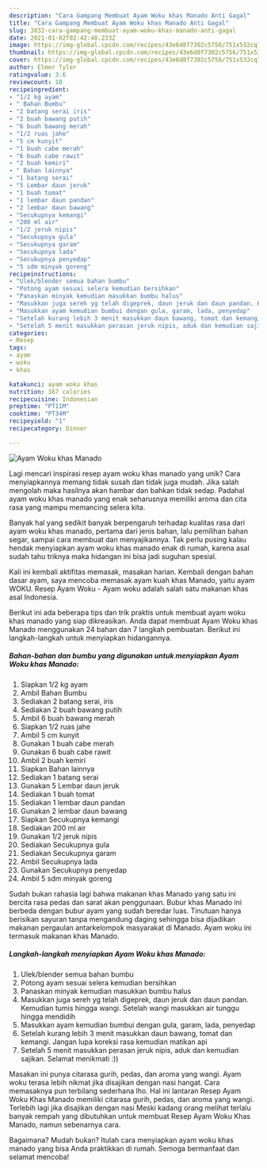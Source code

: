 ```yaml
---
description: "Cara Gampang Membuat Ayam Woku khas Manado Anti Gagal"
title: "Cara Gampang Membuat Ayam Woku khas Manado Anti Gagal"
slug: 3832-cara-gampang-membuat-ayam-woku-khas-manado-anti-gagal
date: 2021-01-02T02:42:48.233Z
image: https://img-global.cpcdn.com/recipes/43e6d8f7302c5756/751x532cq70/ayam-woku-khas-manado-foto-resep-utama.jpg
thumbnail: https://img-global.cpcdn.com/recipes/43e6d8f7302c5756/751x532cq70/ayam-woku-khas-manado-foto-resep-utama.jpg
cover: https://img-global.cpcdn.com/recipes/43e6d8f7302c5756/751x532cq70/ayam-woku-khas-manado-foto-resep-utama.jpg
author: Elmer Tyler
ratingvalue: 3.6
reviewcount: 10
recipeingredient:
- "1/2 kg ayam"
- " Bahan Bumbu"
- "2 batang serai iris"
- "2 buah bawang putih"
- "6 buah bawang merah"
- "1/2 ruas jahe"
- "5 cm kunyit"
- "1 buah cabe merah"
- "6 buah cabe rawit"
- "2 buah kemiri"
- " Bahan lainnya"
- "1 batang serai"
- "5 Lembar daun jeruk"
- "1 buah tomat"
- "1 lembar daun pandan"
- "2 lembar daun bawang"
- "Secukupnya kemangi"
- "200 ml air"
- "1/2 jeruk nipis"
- "Secukupnya gula"
- "Secukupnya garam"
- "Secukupnya lada"
- "Secukupnya penyedap"
- "5 sdm minyak goreng"
recipeinstructions:
- "Ulek/blender semua bahan bumbu"
- "Potong ayam sesuai selera kemudian bersihkan"
- "Panaskan minyak kemudian masukkan bumbu halus"
- "Masukkan juga sereh yg telah digeprek, daun jeruk dan daun pandan. Kemudian tumis hingga wangi. Setelah wangi masukkan air tunggu hingga mendidih"
- "Masukkan ayam kemudian bumbui dengan gula, garam, lada, penyedap"
- "Setelah kurang lebih 3 menit masukkan daun bawang, tomat dan kemangi. Jangan lupa koreksi rasa kemudian matikan api"
- "Setelah 5 menit masukkan perasan jeruk nipis, aduk dan kemudian sajikan. Selamat menikmati :))"
categories:
- Resep
tags:
- ayam
- woku
- khas

katakunci: ayam woku khas 
nutrition: 167 calories
recipecuisine: Indonesian
preptime: "PT11M"
cooktime: "PT34M"
recipeyield: "1"
recipecategory: Dinner

---
```



![Ayam Woku khas Manado](https://img-global.cpcdn.com/recipes/43e6d8f7302c5756/751x532cq70/ayam-woku-khas-manado-foto-resep-utama.jpg)

Lagi mencari inspirasi resep ayam woku khas manado yang unik? Cara menyiapkannya memang tidak susah dan tidak juga mudah. Jika salah mengolah maka hasilnya akan hambar dan bahkan tidak sedap. Padahal ayam woku khas manado yang enak seharusnya memiliki aroma dan cita rasa yang mampu memancing selera kita.

Banyak hal yang sedikit banyak berpengaruh terhadap kualitas rasa dari ayam woku khas manado, pertama dari jenis bahan, lalu pemilihan bahan segar, sampai cara membuat dan menyajikannya. Tak perlu pusing kalau hendak menyiapkan ayam woku khas manado enak di rumah, karena asal sudah tahu triknya maka hidangan ini bisa jadi suguhan spesial.

Kali ini kembali aktifitas memasak, masakan harian. Kembali dengan bahan dasar ayam, saya mencoba memasak ayam kuah khas Manado, yaitu ayam WOKU. Resep Ayam Woku - Ayam woku adalah salah satu makanan khas asal Indonesia.


Berikut ini ada beberapa tips dan trik praktis untuk membuat ayam woku khas manado yang siap dikreasikan. Anda dapat membuat Ayam Woku khas Manado menggunakan 24 bahan dan 7 langkah pembuatan. Berikut ini langkah-langkah untuk menyiapkan hidangannya.

<!--inarticleads1-->

##### Bahan-bahan dan bumbu yang digunakan untuk menyiapkan Ayam Woku khas Manado:

1. Siapkan 1/2 kg ayam
1. Ambil  Bahan Bumbu
1. Sediakan 2 batang serai, iris
1. Sediakan 2 buah bawang putih
1. Ambil 6 buah bawang merah
1. Siapkan 1/2 ruas jahe
1. Ambil 5 cm kunyit
1. Gunakan 1 buah cabe merah
1. Gunakan 6 buah cabe rawit
1. Ambil 2 buah kemiri
1. Siapkan  Bahan lainnya
1. Sediakan 1 batang serai
1. Gunakan 5 Lembar daun jeruk
1. Sediakan 1 buah tomat
1. Sediakan 1 lembar daun pandan
1. Gunakan 2 lembar daun bawang
1. Siapkan Secukupnya kemangi
1. Sediakan 200 ml air
1. Gunakan 1/2 jeruk nipis
1. Sediakan Secukupnya gula
1. Sediakan Secukupnya garam
1. Ambil Secukupnya lada
1. Gunakan Secukupnya penyedap
1. Ambil 5 sdm minyak goreng


Sudah bukan rahasia lagi bahwa makanan khas Manado yang satu ini bercita rasa pedas dan sarat akan penggunaan. Bubur khas Manado ini berbeda dengan bubur ayam yang sudah beredar luas. Tinutuan hanya berisikan sayuran tanpa mengandung daging sehingga bisa dijadikan makanan pergaulan antarkelompok masyarakat di Manado. Ayam woku ini termasuk makanan khas Manado. 

<!--inarticleads2-->

##### Langkah-langkah menyiapkan Ayam Woku khas Manado:

1. Ulek/blender semua bahan bumbu
1. Potong ayam sesuai selera kemudian bersihkan
1. Panaskan minyak kemudian masukkan bumbu halus
1. Masukkan juga sereh yg telah digeprek, daun jeruk dan daun pandan. Kemudian tumis hingga wangi. Setelah wangi masukkan air tunggu hingga mendidih
1. Masukkan ayam kemudian bumbui dengan gula, garam, lada, penyedap
1. Setelah kurang lebih 3 menit masukkan daun bawang, tomat dan kemangi. Jangan lupa koreksi rasa kemudian matikan api
1. Setelah 5 menit masukkan perasan jeruk nipis, aduk dan kemudian sajikan. Selamat menikmati :))


Masakan ini punya citarasa gurih, pedas, dan aroma yang wangi. Ayam woku terasa lebih nikmat jika disajikan dengan nasi hangat. Cara memasaknya pun terbilang sederhana lho. Hal ini lantaran Resep Ayam Woku Khas Manado memiliki citarasa gurih, pedas, dan aroma yang wangi. Terlebih lagi jika disajikan dengan nasi Meski kadang orang melihat terlalu banyak rempah yang dibutuhkan untuk membuat Resep Ayam Woku Khas Manado, namun sebenarnya cara. 

Bagaimana? Mudah bukan? Itulah cara menyiapkan ayam woku khas manado yang bisa Anda praktikkan di rumah. Semoga bermanfaat dan selamat mencoba!
